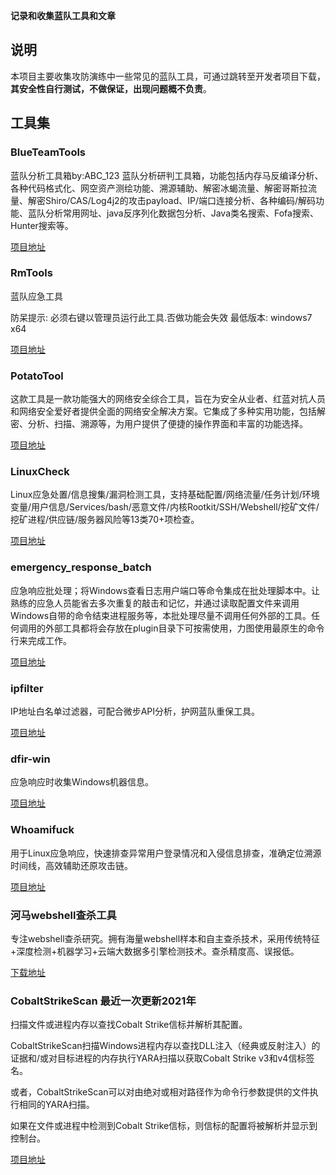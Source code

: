 **记录和收集蓝队工具和文章**

## 说明

本项目主要收集攻防演练中一些常见的蓝队工具，可通过跳转至开发者项目下载，**其安全性自行测试，不做保证，出现问题概不负责**。

## 工具集

### BlueTeamTools

蓝队分析工具箱by:ABC_123 蓝队分析研判工具箱，功能包括内存马反编译分析、各种代码格式化、网空资产测绘功能、溯源辅助、解密冰蝎流量、解密哥斯拉流量、解密Shiro/CAS/Log4j2的攻击payload、IP/端口连接分析、各种编码/解码功能、蓝队分析常用网址、java反序列化数据包分析、Java类名搜索、Fofa搜索、Hunter搜索等。

[项目地址](https://github.com/abc123info/BlueTeamTools/)

### RmTools

蓝队应急工具

防呆提示: 必须右键以管理员运行此工具.否做功能会失效
最低版本: windows7 x64

[项目地址](https://github.com/RoomaSec/RmTools)

### PotatoTool

这款工具是一款功能强大的网络安全综合工具，旨在为安全从业者、红蓝对抗人员和网络安全爱好者提供全面的网络安全解决方案。它集成了多种实用功能，包括解密、分析、扫描、溯源等，为用户提供了便捷的操作界面和丰富的功能选择。

[项目地址](https://github.com/HotBoy-java/PotatoTool)

### LinuxCheck

Linux应急处置/信息搜集/漏洞检测工具，支持基础配置/网络流量/任务计划/环境变量/用户信息/Services/bash/恶意文件/内核Rootkit/SSH/Webshell/挖矿文件/挖矿进程/供应链/服务器风险等13类70+项检查。

[项目地址](https://github.com/al0ne/LinuxCheck)


### emergency_response_batch

应急响应批处理；将Windows查看日志用户端口等命令集成在批处理脚本中。让熟练的应急人员能省去多次重复的敲击和记忆，并通过读取配置文件来调用Windows自带的命令结束进程服务等，本批处理尽量不调用任何外部的工具。任何调用的外部工具都将会存放在plugin目录下可按需使用，力图使用最原生的命令行来完成工作。

[项目地址](https://github.com/0xbinibini/emergency_response_batch)

### ipfilter

IP地址白名单过滤器，可配合微步API分析，护网蓝队重保工具。

[项目地址](https://github.com/misaki7in/ipfilter)

### dfir-win

应急响应时收集Windows机器信息。

[项目地址](https://github.com/Alex-null/dfir-win)

### Whoamifuck

用于Linux应急响应，快速排查异常用户登录情况和入侵信息排查，准确定位溯源时间线，高效辅助还原攻击链。

[项目地址](https://github.com/enomothem/Whoamifuck)

### 河马webshell查杀工具

专注webshell查杀研究。拥有海量webshell样本和自主查杀技术，采用传统特征+深度检测+机器学习+云端大数据多引擎检测技术。查杀精度高、误报低。

[下载地址](https://www.shellpub.com/#about)

### CobaltStrikeScan 最近一次更新2021年

扫描文件或进程内存以查找Cobalt Strike信标并解析其配置。

CobaltStrikeScan扫描Windows进程内存以查找DLL注入（经典或反射注入）的证据和/或对目标进程的内存执行YARA扫描以获取Cobalt Strike v3和v4信标签名。

或者，CobaltStrikeScan可以对由绝对或相对路径作为命令行参数提供的文件执行相同的YARA扫描。

如果在文件或进程中检测到Cobalt Strike信标，则信标的配置将被解析并显示到控制台。

[项目地址](https://github.com/Apr4h/CobaltStrikeScan)

